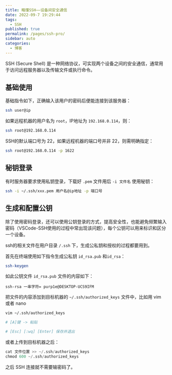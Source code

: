 ```yaml
---
title: 略懂SSH——设备间安全通信
date: 2022-09-7 19:29:44
tags:
  - SSH
published: true
permalink: /pages/ssh-pro/
sidebar: auto
categories:
  - 博客
---
```


SSH (Secure Shell) 是一种网络协议，可实现两个设备之间的安全通信，通常用于访问远程服务器以及传输文件或执行命令。

## 基础使用

基础指令如下，正确输入该用户的密码后便能连接到该服务器：

```bash
ssh user@ip
```

如果远程机器的用户名为 `root`，IP地址为 `192.168.0.114`，则：

```bash
ssh root@192.168.0.114
```

SSH的默认端口号为 22，如果远程机器的端口号并非 22，则需明确指定：

```bash
ssh root@192.168.0.114 -p 1622
```

## 秘钥登录

有时服务器要求使用私钥登录，下载好 `.pem` 文件用后 `-i 文件名` 使用秘钥：

```bash
ssh -i ~/.ssh/xxx.pem 用户名@ip地址 -p 端口号
```

## 生成和配置公钥

除了使用密码登录，还可以使用公钥登录的方式，提高安全性，也能避免频繁输入密码（VSCode-SSH使用的过程中常出现该问题），每个公钥可以用来标识和区分一个设备。

ssh的相关文件在用户目录 `/.ssh` 下，生成公私钥和授权的过程都要用到。

首先在终端使用如下指令生成公私钥 `id_rsa.pub` 和`id_rsa`：

```bash
ssh-keygen
```

如此公钥文件 `id_rsa.pub` 文件的内容如下：

```ssh-rsa 一串字符= purp1e@DESKTOP-UCS9IFM```

把文件的内容添加到目标机器的 `~/.ssh/authorized_keys` 文件中，比如用 vim 或者 nano

```bash
vim ~/.ssh/authorized_keys

# [A]键 -> 粘贴

# [Esc] [:wq] [Enter] 保存并退出
```

或者上传到目标机器之后：

```python
cat 文件位置 >> ~/.ssh/authorized_keys
chmod 600 ~/.ssh/authorized_keys
```

之后 SSH 连接就不需要输密码了。

